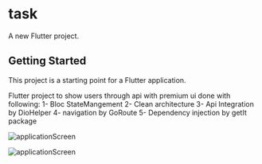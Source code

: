 # task

A new Flutter project.

## Getting Started

This project is a starting point for a Flutter application.

Flutter project to show users through api with premium ui done with following:
   1- Bloc StateMangement
   2- Clean architecture
   3- Api Integration by DioHelper
   4- navigation by GoRoute
   5- Dependency injection by getIt package 
   
![applicationScreen](https://github.com/MahmooudDarwish/task/assets/147933220/60a98548-57ce-4aa6-8886-ddae9d4fa17d)

   
![applicationScreen](https://github.com/MahmooudDarwish/task/assets/147933220/df8f26eb-2d70-40cb-9342-edac83cd4fc4)
